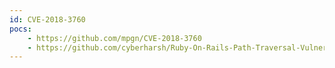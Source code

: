 ```yaml
---
id: CVE-2018-3760
pocs:
    - https://github.com/mpgn/CVE-2018-3760
    - https://github.com/cyberharsh/Ruby-On-Rails-Path-Traversal-Vulnerability-CVE-2018-3760-
---
```

